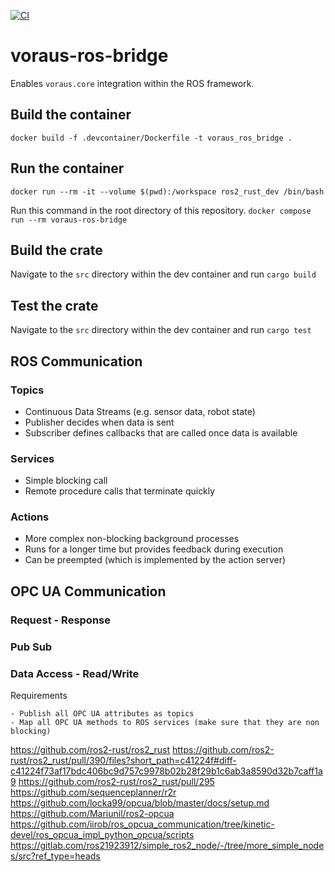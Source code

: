 [![CI](https://github.com/vorausrobotik/voraus-ros-bridge/actions/workflows/ci.yml/badge.svg?branch=main)](https://github.com/vorausrobotik/voraus-ros-bridge/actions/workflows/ci.yml)

# voraus-ros-bridge

Enables `voraus.core` integration within the ROS framework.

## Build the container

`docker build -f .devcontainer/Dockerfile -t voraus_ros_bridge .`

## Run the container

`docker run --rm -it --volume $(pwd):/workspace ros2_rust_dev /bin/bash`

Run this command in the root directory of this repository.
`docker compose run --rm voraus-ros-bridge`

## Build the crate

Navigate to the `src` directory within the dev container and run `cargo build`

## Test the crate

Navigate to the `src` directory within the dev container and run `cargo test`

## ROS Communication

### Topics

- Continuous Data Streams (e.g. sensor data, robot state)
- Publisher decides when data is sent
- Subscriber defines callbacks that are called once data is available

### Services

- Simple blocking call
- Remote procedure calls that terminate quickly

### Actions

- More complex non-blocking background processes
- Runs for a longer time but provides feedback during execution
- Can be preempted (which is implemented by the action server)

## OPC UA Communication

### Request - Response

### Pub Sub

### Data Access - Read/Write



Requirements

    - Publish all OPC UA attributes as topics
    - Map all OPC UA methods to ROS services (make sure that they are non blocking)


https://github.com/ros2-rust/ros2_rust
https://github.com/ros2-rust/ros2_rust/pull/390/files?short_path=c41224f#diff-c41224f73af17bdc406bc9d757c9978b02b28f29b1c6ab3a8590d32b7caff1a9
https://github.com/ros2-rust/ros2_rust/pull/295
https://github.com/sequenceplanner/r2r
https://github.com/locka99/opcua/blob/master/docs/setup.md
https://github.com/Mariunil/ros2-opcua
https://github.com/iirob/ros_opcua_communication/tree/kinetic-devel/ros_opcua_impl_python_opcua/scripts
https://gitlab.com/ros21923912/simple_ros2_node/-/tree/more_simple_nodes/src?ref_type=heads
